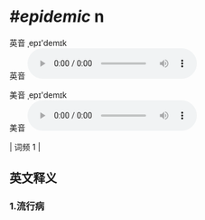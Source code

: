 # ***\#epidemic*** n
英音 ˌepɪ'demɪk  
英音
<audio src="./media/epidemic1.aac" controls="controls"></audio>

美音 ˌepɪ'demɪk  
美音
<audio src="./media/epidemic2.aac" controls="controls"></audio>



| 词频 1 |  

英文释义
---
### 1.**流行病**  


